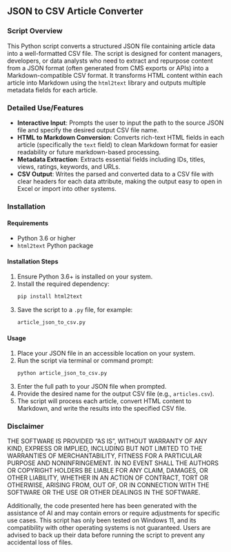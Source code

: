 ## JSON to CSV Article Converter
### Script Overview
This Python script converts a structured JSON file containing article data into a well-formatted CSV file. The script is designed for content managers, developers, or data analysts who need to extract and repurpose content from a JSON format (often generated from CMS exports or APIs) into a Markdown-compatible CSV format. It transforms HTML content within each article into Markdown using the `html2text` library and outputs multiple metadata fields for each article.

### Detailed Use/Features
- **Interactive Input**: Prompts the user to input the path to the source JSON file and specify the desired output CSV file name.
- **HTML to Markdown Conversion**: Converts rich-text HTML fields in each article (specifically the `text` field) to clean Markdown format for easier readability or future markdown-based processing.
- **Metadata Extraction**: Extracts essential fields including IDs, titles, views, ratings, keywords, and URLs.
- **CSV Output**: Writes the parsed and converted data to a CSV file with clear headers for each data attribute, making the output easy to open in Excel or import into other systems.

### Installation
#### Requirements
- Python 3.6 or higher
- `html2text` Python package

#### Installation Steps
1. Ensure Python 3.6+ is installed on your system.
2. Install the required dependency:
   ```bash
   pip install html2text
   ```
3. Save the script to a `.py` file, for example:
   ```bash
   article_json_to_csv.py
   ```

#### Usage
1. Place your JSON file in an accessible location on your system.
2. Run the script via terminal or command prompt:
   ```bash
   python article_json_to_csv.py
   ```
3. Enter the full path to your JSON file when prompted.
4. Provide the desired name for the output CSV file (e.g., `articles.csv`).
5. The script will process each article, convert HTML content to Markdown, and write the results into the specified CSV file.

### Disclaimer
THE SOFTWARE IS PROVIDED “AS IS”, WITHOUT WARRANTY OF ANY KIND, EXPRESS OR IMPLIED, INCLUDING BUT NOT LIMITED TO THE WARRANTIES OF MERCHANTABILITY, FITNESS FOR A PARTICULAR PURPOSE AND NONINFRINGEMENT. IN NO EVENT SHALL THE AUTHORS OR COPYRIGHT HOLDERS BE LIABLE FOR ANY CLAIM, DAMAGES, OR OTHER LIABILITY, WHETHER IN AN ACTION OF CONTRACT, TORT OR OTHERWISE, ARISING FROM, OUT OF, OR IN CONNECTION WITH THE SOFTWARE OR THE USE OR OTHER DEALINGS IN THE SOFTWARE.

Additionally, the code presented here has been generated with the assistance of AI and may contain errors or require adjustments for specific use cases. This script has only been tested on Windows 11, and its compatibility with other operating systems is not guaranteed. Users are advised to back up their data before running the script to prevent any accidental loss of files.